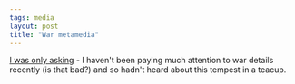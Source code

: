 ```yaml
---
tags: media
layout: post
title: "War metamedia"
---
```




<a href="http://media.guardian.co.uk/mediaguardian/story/0,7558,936087,00.html">I was only asking</a> - I haven't been paying much attention to war details recently (is that bad?) and so hadn't heard about this tempest in a teacup.


